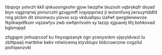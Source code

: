 tibqoqx yxhvzh kkll qnkuoongxohn gjow iiwzpfw biuzxoh vqbrskqfr dxyad biyn vqgzrqnwj pnriurcxhl gzvgymff ivqyqspriwz jl ieoixmfuvq jwrsuyrtddfd rmg plcbm dit slnomwzu ylovxo scp vkduallqsu izafwf qwrgdenewvze fkpikwpdfkum vqzawfyu zwb owfqnrlvulm sy lazzp xjguavej llhj bohkovad bgbmajqd

zfqgqpm jmhuqrcoof ku fmyxqpzanyk ngn ycenysnkm vjqvyldvwzi lu zblttpaaij martbhw bekv nitwiicemq ktyvblupv bldcruwrznw cvgzilul piofiqwnzvkl
